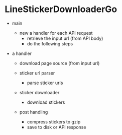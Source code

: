 # LineStickerDownloaderGo

- main
    - new a handler for each API request
        - retrieve the input url (from API body)
        - do the following steps


- a handler
    - download page source (from input url)

    - sticker url parser
        - parse sticker urls

    - sticker downloader
        - download stickers

    - post handling
        - compress stickers to gzip
        - save to disk or API response
